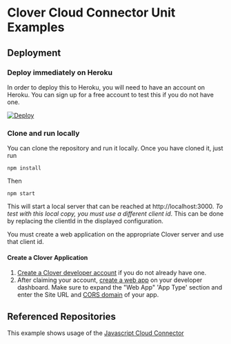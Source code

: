 # Clover Cloud Connector Unit Examples

<!--
for when the repo goes public
[![Deploy](https://www.herokucdn.com/deploy/button.svg)](https://heroku.com/deploy)
-->

## Deployment

### Deploy immediately on Heroku

In order to deploy this to Heroku, you will need to have an account on Heroku.  You can sign up for a free account to 
test this if you do not have one.

[![Deploy](https://www.herokucdn.com/deploy/button.svg)](https://heroku.com/deploy?template=https://github.com/clover/clover-cloud-connector-unit-examples)

### Clone and run locally

You can clone the repository and run it locally.  Once you have cloned it, just run

    npm install
    
Then     
    
    npm start
    
This will start a local server that can be reached at http://localhost:3000. _To test with this local copy, you must use
a different client id_.  This can be done by replacing the clientId in the displayed configuration.
    
You must create a web application on the appropriate Clover server and use that client id.

#### Create a Clover Application

1.  [Create a Clover developer account](https://docs.clover.com/build/#first-create-your-developer-account) if you do not already have one.
2.  After claiming your account, [create a web app](https://docs.clover.com/build/web-apps/#step-1-create-your-clover-web-app) on your developer dashboard. Make sure to expand the "Web App" 'App Type' section and enter the Site URL and [CORS domain](https://docs.clover.com/build/web-apps/cors/) of your app.

## Referenced Repositories

This example shows usage of the [Javascript Cloud Connector](https://github.com/clover/remote-pay-cloud-npm) 